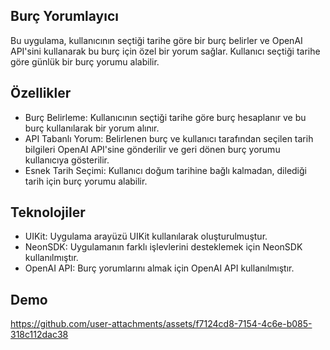 ## Burç Yorumlayıcı
Bu uygulama, kullanıcının seçtiği tarihe göre bir burç belirler ve OpenAI API'sini kullanarak bu burç için özel bir yorum sağlar.
Kullanıcı seçtiği tarihe göre günlük bir burç yorumu alabilir.

## Özellikler
- Burç Belirleme: Kullanıcının seçtiği tarihe göre burç hesaplanır ve bu burç kullanılarak bir yorum alınır.
- API Tabanlı Yorum: Belirlenen burç ve kullanıcı tarafından seçilen tarih bilgileri OpenAI API'sine gönderilir ve geri dönen burç yorumu kullanıcıya gösterilir.
- Esnek Tarih Seçimi: Kullanıcı doğum tarihine bağlı kalmadan, dilediği tarih için burç yorumu alabilir.

## Teknolojiler
- UIKit: Uygulama arayüzü UIKit kullanılarak oluşturulmuştur.
- NeonSDK: Uygulamanın farklı işlevlerini desteklemek için NeonSDK kullanılmıştır.
- OpenAI API: Burç yorumlarını almak için OpenAI API kullanılmıştır.

## Demo

https://github.com/user-attachments/assets/f7124cd8-7154-4c6e-b085-318c112dac38

